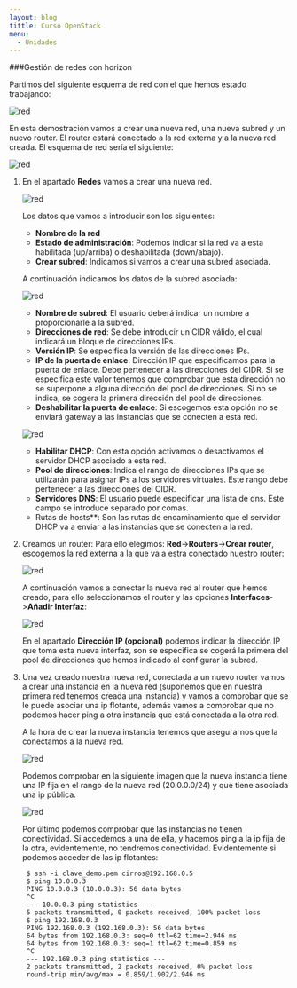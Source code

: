 ```yaml
---
layout: blog
tittle: Curso OpenStack
menu:
  - Unidades
---
```


###Gestión de redes con horizon

Partimos del siguiente esquema de red con el que hemos estado trabajando:

![red](img/neutron/01.png)

En esta demostración vamos a crear una nueva red, una nueva subred y un nuevo router. El router estará conectado a la red externa y a la nueva red creada. El esquema de red sería el siguiente:

![red](img/neutron/02.png)

1. En el apartado **Redes** vamos a crear una nueva red.

	![red](img/neutron/03.png)

	Los datos que vamos a introducir son los siguientes:

	* **Nombre de la red**
	* **Estado de administración**: Podemos indicar si la red va a esta habilitada (up/arriba) o deshabilitada (down/abajo).
	* **Crear subred**: Indicamos si vamos a crear una subred asociada.

	A continuación indicamos los datos de la subred asociada:

	![red](img/neutron/04.png)

	* **Nombre de subred**: El usuario deberá indicar un nombre a proporcionarle a la subred.
	* **Direcciones de red**: Se debe introducir un CIDR válido, el cual indicará un bloque de direcciones IPs.
	* **Versión IP**: Se especifica la versión de las direcciones IPs.
	* **IP de la puerta de enlace**: Dirección IP que especificamos para la puerta de enlace. Debe pertenecer a las direcciones del CIDR. Si se especifica este valor tenemos que comprobar que esta dirección no se superpone a alguna dirección del pool de direcciones. Si no se indica, se cogera la primera dirección del pool de direcciones.
	* **Deshabilitar la puerta de enlace**: Si escogemos esta opción no se enviará gateway a las instancias que se conecten a esta red.

	![red](img/neutron/05.png)	

	* **Habilitar DHCP**: Con esta opción activamos o desactivamos el servidor DHCP asociado a esta red.
	* **Pool de direcciones**: Indica el rango de direcciones IPs que se utilizarán para asignar IPs a los servidores virtuales. Este rango debe pertenecer a las direcciones del CIDR. 	
	* **Servidores DNS**: El usuario puede especificar una lista de dns. Este campo se introduce separado por comas.
	* Rutas de hosts**: Son las rutas de encaminamiento que el servidor DHCP va a enviar a las instancias que se conecten a la red.

2. Creamos un router: Para ello elegimos: **Red**->**Routers**->**Crear router**, escogemos la red externa a la que va a estra conectado nuestro router:

	![red](img/neutron/06.png)

	A continuación vamos a conectar la nueva red al router que hemos creado, para ello seleccionamos el router y las opciones **Interfaces**->**Añadir Interfaz**:

	![red](img/neutron/07.png)

	En el apartado **Dirección IP (opcional)** podemos indicar la dirección IP que toma esta nueva interfaz, son se especifica se cogerá la primera del pool de direcciones que hemos indicado al configurar la subred.

3. Una vez creado nuestra nueva red, conectada a un nuevo router vamos a crear una instancia en la nueva red (suponemos que en nuestra primera red tenemos creada una instancia) y vamos a comprobar que se le puede asociar una ip flotante, además vamos a comprobar que no podemos hacer ping a otra instancia que está conectada a la otra red.

    A la hora de crear la nueva instancia tenemos que asegurarnos que la conectamos a la nueva red.

    ![red](img/neutron/08.png)

    Podemos comprobar en la siguiente imagen que la nueva instancia tiene una IP fija en el rango de la nueva red (20.0.0.0/24) y que tiene asociada una ip pública.

    ![red](img/neutron/09.png)

    Por último podemos comprobar que las instancias no tienen conectividad. Si accedemos a una de ella, y hacemos ping a la ip fija de la otra, evidentemente, no tendremos conectividad. Evidentemente si podemos acceder de las ip flotantes:		

		$ ssh -i clave_demo.pem cirros@192.168.0.5
		$ ping 10.0.0.3
		PING 10.0.0.3 (10.0.0.3): 56 data bytes
		^C
		--- 10.0.0.3 ping statistics ---
		5 packets transmitted, 0 packets received, 100% packet loss
		$ ping 192.168.0.3
		PING 192.168.0.3 (192.168.0.3): 56 data bytes
		64 bytes from 192.168.0.3: seq=0 ttl=62 time=2.946 ms
		64 bytes from 192.168.0.3: seq=1 ttl=62 time=0.859 ms
		^C
		--- 192.168.0.3 ping statistics ---
		2 packets transmitted, 2 packets received, 0% packet loss
		round-trip min/avg/max = 0.859/1.902/2.946 ms







